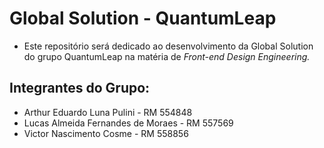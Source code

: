 # Global Solution - QuantumLeap

- Este repositório será dedicado ao desenvolvimento da Global Solution do grupo QuantumLeap na matéria de *Front-end Design Engineering.*

## Integrantes do Grupo:
- Arthur Eduardo Luna Pulini - RM 554848
- Lucas Almeida Fernandes de Moraes - RM 557569
- Victor Nascimento Cosme - RM 558856